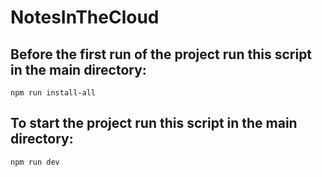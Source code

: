 # NotesInTheCloud
## Before the first run of the project run this script in the main directory:
```npm run install-all```
## To start the project run this script in the main directory:
```npm run dev```